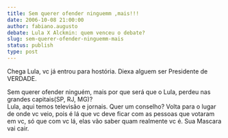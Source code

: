 ```yaml
---
title: Sem querer ofender ninguemm ,mais!!!
date: 2006-10-08 21:00:00
author: fabiano.augusto
debate: Lula X Alckmin: quem venceu o debate?
slug: sem-querer-ofender-ninguemm-mais
status: publish 
type: post
---
```


Chega Lula, vc já entrou para hostória. Diexa alguem ser Presidente de VERDADE.


Sem querer ofender ninguém, mais por que será que o Lula, perdeu nas grandes capitais(SP, RJ, MG)?   
Lula, aqui temos televisão e jornais. Quer um conselho? Volta para o lugar de onde vc veio, pois é lá que vc deve ficar com as pessoas que votaram em vc, só que com vc lá, elas vão saber quam realmente vc é. Sua Mascara vai cair.


